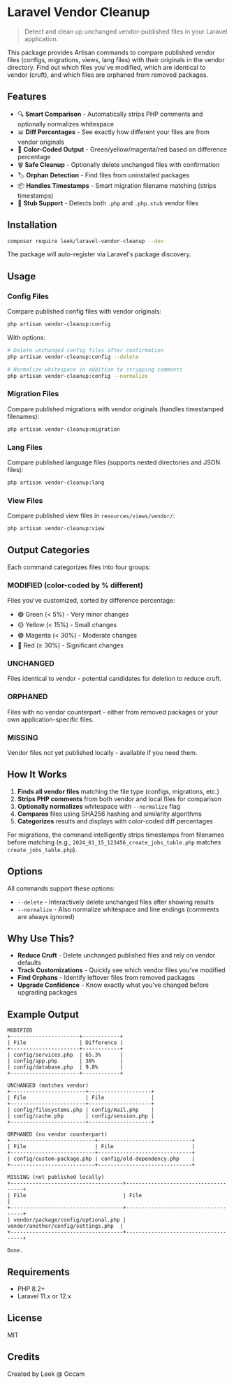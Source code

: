 # Laravel Vendor Cleanup

> Detect and clean up unchanged vendor-published files in your Laravel application.

This package provides Artisan commands to compare published vendor files (configs, migrations, views, lang files) with their originals in the vendor directory. Find out which files you've modified, which are identical to vendor (cruft), and which files are orphaned from removed packages.

## Features

- 🔍 **Smart Comparison** - Automatically strips PHP comments and optionally normalizes whitespace
- 📊 **Diff Percentages** - See exactly how different your files are from vendor originals
- 🎨 **Color-Coded Output** - Green/yellow/magenta/red based on difference percentage
- 🗑️ **Safe Cleanup** - Optionally delete unchanged files with confirmation
- 🏷️ **Orphan Detection** - Find files from uninstalled packages
- 📦 **Handles Timestamps** - Smart migration filename matching (strips timestamps)
- 🔧 **Stub Support** - Detects both `.php` and `.php.stub` vendor files

## Installation

```bash
composer require leek/laravel-vendor-cleanup --dev
```

The package will auto-register via Laravel's package discovery.

## Usage

### Config Files

Compare published config files with vendor originals:

```bash
php artisan vendor-cleanup:config
```

With options:

```bash
# Delete unchanged config files after confirmation
php artisan vendor-cleanup:config --delete

# Normalize whitespace in addition to stripping comments
php artisan vendor-cleanup:config --normalize
```

### Migration Files

Compare published migrations with vendor originals (handles timestamped filenames):

```bash
php artisan vendor-cleanup:migration
```

### Lang Files

Compare published language files (supports nested directories and JSON files):

```bash
php artisan vendor-cleanup:lang
```

### View Files

Compare published view files in `resources/views/vendor/`:

```bash
php artisan vendor-cleanup:view
```

## Output Categories

Each command categorizes files into four groups:

### MODIFIED (color-coded by % different)
Files you've customized, sorted by difference percentage:
- 🟢 Green (< 5%) - Very minor changes
- 🟡 Yellow (< 15%) - Small changes
- 🟣 Magenta (< 30%) - Moderate changes
- 🔴 Red (≥ 30%) - Significant changes

### UNCHANGED
Files identical to vendor - potential candidates for deletion to reduce cruft.

### ORPHANED
Files with no vendor counterpart - either from removed packages or your own application-specific files.

### MISSING
Vendor files not yet published locally - available if you need them.

## How It Works

1. **Finds all vendor files** matching the file type (configs, migrations, etc.)
2. **Strips PHP comments** from both vendor and local files for comparison
3. **Optionally normalizes** whitespace with `--normalize` flag
4. **Compares** files using SHA256 hashing and similarity algorithms
5. **Categorizes** results and displays with color-coded diff percentages

For migrations, the command intelligently strips timestamps from filenames before matching (e.g., `2024_01_15_123456_create_jobs_table.php` matches `create_jobs_table.php`).

## Options

All commands support these options:

- `--delete` - Interactively delete unchanged files after showing results
- `--normalize` - Also normalize whitespace and line endings (comments are always ignored)

## Why Use This?

- **Reduce Cruft** - Delete unchanged published files and rely on vendor defaults
- **Track Customizations** - Quickly see which vendor files you've modified
- **Find Orphans** - Identify leftover files from removed packages
- **Upgrade Confidence** - Know exactly what you've changed before upgrading packages

## Example Output

```
MODIFIED
+----------------------+------------+
| File                 | Difference |
+----------------------+------------+
| config/services.php  | 65.3%      |
| config/app.php       | 38%        |
| config/database.php  | 9.8%       |
+----------------------+------------+

UNCHANGED (matches vendor)
+------------------------+--------------------+
| File                   | File               |
+------------------------+--------------------+
| config/filesystems.php | config/mail.php    |
| config/cache.php       | config/session.php |
+------------------------+--------------------+

ORPHANED (no vendor counterpart)
+---------------------------+------------------------------+
| File                      | File                         |
+---------------------------+------------------------------+
| config/custom-package.php | config/old-dependency.php    |
+---------------------------+------------------------------+

MISSING (not published locally)
+------------------------------------+-------------------------------------+
| File                               | File                                |
+------------------------------------+-------------------------------------+
| vendor/package/config/optional.php | vendor/another/config/settings.php  |
+------------------------------------+-------------------------------------+

Done.
```

## Requirements

- PHP 8.2+
- Laravel 11.x or 12.x

## License

MIT

## Credits

Created by Leek @ Occam
